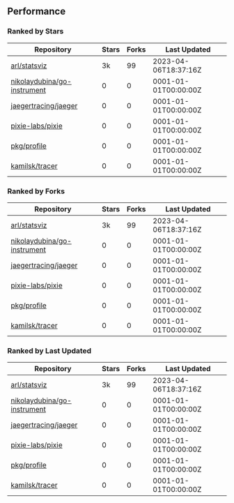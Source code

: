 ## Performance

### Ranked by Stars

| Repository | Stars | Forks | Last Updated |
|------------|-------|-------|--------------|
| [arl/statsviz](https://github.com/arl/statsviz) | 3k | 99 | 2023-04-06T18:37:16Z |
| [nikolaydubina/go-instrument](https://github.com/nikolaydubina/go-instrument) | 0 | 0 | 0001-01-01T00:00:00Z |
| [jaegertracing/jaeger](https://github.com/jaegertracing/jaeger) | 0 | 0 | 0001-01-01T00:00:00Z |
| [pixie-labs/pixie](https://github.com/pixie-labs/pixie) | 0 | 0 | 0001-01-01T00:00:00Z |
| [pkg/profile](https://github.com/pkg/profile) | 0 | 0 | 0001-01-01T00:00:00Z |
| [kamilsk/tracer](https://github.com/kamilsk/tracer) | 0 | 0 | 0001-01-01T00:00:00Z |

### Ranked by Forks

| Repository | Stars | Forks | Last Updated |
|------------|-------|-------|--------------|
| [arl/statsviz](https://github.com/arl/statsviz) | 3k | 99 | 2023-04-06T18:37:16Z |
| [nikolaydubina/go-instrument](https://github.com/nikolaydubina/go-instrument) | 0 | 0 | 0001-01-01T00:00:00Z |
| [jaegertracing/jaeger](https://github.com/jaegertracing/jaeger) | 0 | 0 | 0001-01-01T00:00:00Z |
| [pixie-labs/pixie](https://github.com/pixie-labs/pixie) | 0 | 0 | 0001-01-01T00:00:00Z |
| [pkg/profile](https://github.com/pkg/profile) | 0 | 0 | 0001-01-01T00:00:00Z |
| [kamilsk/tracer](https://github.com/kamilsk/tracer) | 0 | 0 | 0001-01-01T00:00:00Z |

### Ranked by Last Updated

| Repository | Stars | Forks | Last Updated |
|------------|-------|-------|--------------|
| [arl/statsviz](https://github.com/arl/statsviz) | 3k | 99 | 2023-04-06T18:37:16Z |
| [nikolaydubina/go-instrument](https://github.com/nikolaydubina/go-instrument) | 0 | 0 | 0001-01-01T00:00:00Z |
| [jaegertracing/jaeger](https://github.com/jaegertracing/jaeger) | 0 | 0 | 0001-01-01T00:00:00Z |
| [pixie-labs/pixie](https://github.com/pixie-labs/pixie) | 0 | 0 | 0001-01-01T00:00:00Z |
| [pkg/profile](https://github.com/pkg/profile) | 0 | 0 | 0001-01-01T00:00:00Z |
| [kamilsk/tracer](https://github.com/kamilsk/tracer) | 0 | 0 | 0001-01-01T00:00:00Z |

